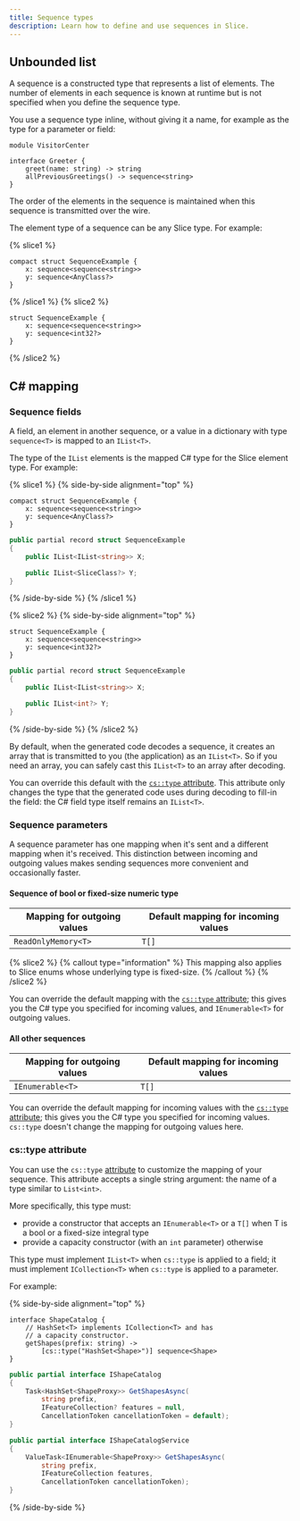 ```yaml
---
title: Sequence types
description: Learn how to define and use sequences in Slice.
---
```


## Unbounded list

A sequence is a constructed type that represents a list of elements. The number of elements in each sequence is known at
runtime but is not specified when you define the sequence type.

You use a sequence type inline, without giving it a name, for example as the type for a parameter or field:

```slice {% addEncoding=true %}
module VisitorCenter

interface Greeter {
    greet(name: string) -> string
    allPreviousGreetings() -> sequence<string>
}
```

The order of the elements in the sequence is maintained when this sequence is transmitted over the wire.

The element type of a sequence can be any Slice type. For example:

{% slice1 %}
```slice
compact struct SequenceExample {
    x: sequence<sequence<string>>
    y: sequence<AnyClass?>
}
```
{% /slice1 %}
{% slice2 %}
```slice
struct SequenceExample {
    x: sequence<sequence<string>>
    y: sequence<int32?>
}
```
{% /slice2 %}

## C# mapping

### Sequence fields

A field, an element in another sequence, or a value in a dictionary with type `sequence<T>` is mapped to an `IList<T>`.

The type of the `IList` elements is the mapped C# type for the Slice element type. For example:

{% slice1 %}
{% side-by-side alignment="top" %}
```slice
compact struct SequenceExample {
    x: sequence<sequence<string>>
    y: sequence<AnyClass?>
}
```

```csharp
public partial record struct SequenceExample
{
    public IList<IList<string>> X;

    public IList<SliceClass?> Y;
}
```
{% /side-by-side %}
{% /slice1 %}

{% slice2 %}
{% side-by-side alignment="top" %}
```slice
struct SequenceExample {
    x: sequence<sequence<string>>
    y: sequence<int32?>
}
```

```csharp
public partial record struct SequenceExample
{
    public IList<IList<string>> X;

    public IList<int?> Y;
}
```
{% /side-by-side %}
{% /slice2 %}

By default, when the generated code decodes a sequence, it creates an array that is transmitted to you (the
application) as an `IList<T>`. So if you need an array, you can safely cast this `IList<T>` to an array after decoding.

You can override this default with the [`cs::type` attribute](#cs::type-attribute). This attribute only changes
the type that the generated code uses during decoding to fill-in the field: the C# field type itself remains an
`IList<T>`.

### Sequence parameters

A sequence parameter has one mapping when it's sent and a different mapping when it's received. This distinction between
incoming and outgoing values makes sending sequences more convenient and occasionally faster.

#### Sequence of bool or fixed-size numeric type

| Mapping for outgoing values | Default mapping for incoming values |
|-----------------------------|-------------------------------------|
| `ReadOnlyMemory<T>`         | `T[]`                               |

{% slice2 %}
{% callout type="information" %}
This mapping also applies to Slice enums whose underlying type is fixed-size.
{% /callout %}
{% /slice2 %}

You can override the default mapping with the [`cs::type` attribute](#cs::type-attribute); this gives you the C#
type you specified for incoming values, and `IEnumerable<T>` for outgoing values.

#### All other sequences

| Mapping for outgoing values | Default mapping for incoming values |
|-----------------------------|-------------------------------------|
| `IEnumerable<T>`            | `T[]`                               |

You can override the default mapping for incoming values with the [`cs::type` attribute](#cs::type-attribute);
this gives you the C# type you specified for incoming values. `cs::type` doesn't change the mapping for outgoing values here.

### cs::type attribute

You can use the `cs::type` [attribute](attributes#c#-attributes) to customize the mapping of your sequence. This attribute accepts
a single string argument: the name of a type similar to `List<int>`.

More specifically, this type must:
 - provide a constructor that accepts an `IEnumerable<T>` or a `T[]` when T is a bool or a fixed-size integral type
 - provide a capacity constructor (with an `int` parameter) otherwise

This type must implement `IList<T>` when `cs::type` is applied to a field; it must implement `ICollection<T>` when `cs::type` is applied to a parameter.

For example:

{% side-by-side alignment="top" %}
```slice
interface ShapeCatalog {
    // HashSet<T> implements ICollection<T> and has
    // a capacity constructor.
    getShapes(prefix: string) ->
        [cs::type("HashSet<Shape>")] sequence<Shape>
}
```

```csharp
public partial interface IShapeCatalog
{
    Task<HashSet<ShapeProxy>> GetShapesAsync(
        string prefix,
        IFeatureCollection? features = null,
        CancellationToken cancellationToken = default);
}

public partial interface IShapeCatalogService
{
    ValueTask<IEnumerable<ShapeProxy>> GetShapesAsync(
        string prefix,
        IFeatureCollection features,
        CancellationToken cancellationToken);
}
```
{% /side-by-side %}
